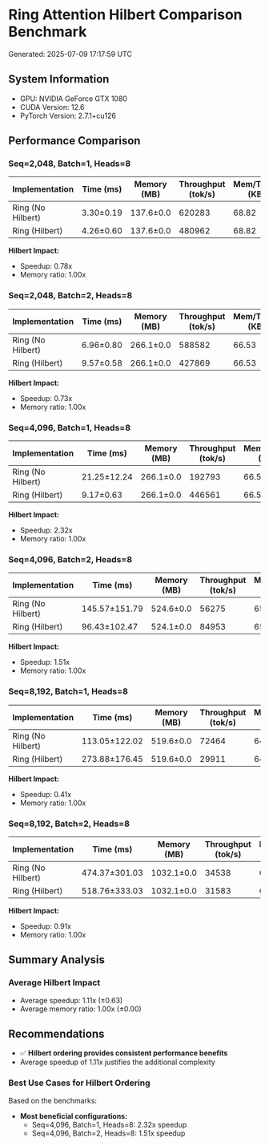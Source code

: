 # Ring Attention Hilbert Comparison Benchmark

Generated: 2025-07-09 17:17:59 UTC

## System Information

- GPU: NVIDIA GeForce GTX 1080
- CUDA Version: 12.6
- PyTorch Version: 2.7.1+cu126

## Performance Comparison

### Seq=2,048, Batch=1, Heads=8

| Implementation    | Time (ms)   | Memory (MB)   |   Throughput (tok/s) |   Mem/Token (KB) |
|-------------------|-------------|---------------|----------------------|------------------|
| Ring (No Hilbert) | 3.30±0.19   | 137.6±0.0     |               620283 |            68.82 |
| Ring (Hilbert)    | 4.26±0.60   | 137.6±0.0     |               480962 |            68.82 |

**Hilbert Impact:**
- Speedup: 0.78x
- Memory ratio: 1.00x

### Seq=2,048, Batch=2, Heads=8

| Implementation    | Time (ms)   | Memory (MB)   |   Throughput (tok/s) |   Mem/Token (KB) |
|-------------------|-------------|---------------|----------------------|------------------|
| Ring (No Hilbert) | 6.96±0.80   | 266.1±0.0     |               588582 |            66.53 |
| Ring (Hilbert)    | 9.57±0.58   | 266.1±0.0     |               427869 |            66.53 |

**Hilbert Impact:**
- Speedup: 0.73x
- Memory ratio: 1.00x

### Seq=4,096, Batch=1, Heads=8

| Implementation    | Time (ms)   | Memory (MB)   |   Throughput (tok/s) |   Mem/Token (KB) |
|-------------------|-------------|---------------|----------------------|------------------|
| Ring (No Hilbert) | 21.25±12.24 | 266.1±0.0     |               192793 |            66.53 |
| Ring (Hilbert)    | 9.17±0.63   | 266.1±0.0     |               446561 |            66.53 |

**Hilbert Impact:**
- Speedup: 2.32x
- Memory ratio: 1.00x

### Seq=4,096, Batch=2, Heads=8

| Implementation    | Time (ms)     | Memory (MB)   |   Throughput (tok/s) |   Mem/Token (KB) |
|-------------------|---------------|---------------|----------------------|------------------|
| Ring (No Hilbert) | 145.57±151.79 | 524.6±0.0     |                56275 |            65.58 |
| Ring (Hilbert)    | 96.43±102.47  | 524.1±0.0     |                84953 |            65.52 |

**Hilbert Impact:**
- Speedup: 1.51x
- Memory ratio: 1.00x

### Seq=8,192, Batch=1, Heads=8

| Implementation    | Time (ms)     | Memory (MB)   |   Throughput (tok/s) |   Mem/Token (KB) |
|-------------------|---------------|---------------|----------------------|------------------|
| Ring (No Hilbert) | 113.05±122.02 | 519.6±0.0     |                72464 |            64.96 |
| Ring (Hilbert)    | 273.88±176.45 | 519.6±0.0     |                29911 |            64.96 |

**Hilbert Impact:**
- Speedup: 0.41x
- Memory ratio: 1.00x

### Seq=8,192, Batch=2, Heads=8

| Implementation    | Time (ms)     | Memory (MB)   |   Throughput (tok/s) |   Mem/Token (KB) |
|-------------------|---------------|---------------|----------------------|------------------|
| Ring (No Hilbert) | 474.37±301.03 | 1032.1±0.0    |                34538 |            64.51 |
| Ring (Hilbert)    | 518.76±333.03 | 1032.1±0.0    |                31583 |            64.51 |

**Hilbert Impact:**
- Speedup: 0.91x
- Memory ratio: 1.00x

## Summary Analysis

### Average Hilbert Impact

- Average speedup: 1.11x (±0.63)
- Average memory ratio: 1.00x (±0.00)

## Recommendations

- ✅ **Hilbert ordering provides consistent performance benefits**
- Average speedup of 1.11x justifies the additional complexity

### Best Use Cases for Hilbert Ordering

Based on the benchmarks:
- **Most beneficial configurations:**
  - Seq=4,096, Batch=1, Heads=8: 2.32x speedup
  - Seq=4,096, Batch=2, Heads=8: 1.51x speedup
